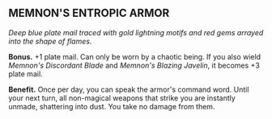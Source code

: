 ## MEMNON'S ENTROPIC ARMOR

_Deep blue plate mail traced with gold lightning motifs and red gems arrayed into the shape of flames._

**Bonus.** +1 plate mail. Can only be worn by a chaotic being. If you also wield *Memnon's Discordant Blade* and *Memnon's Blazing Javelin*, it becomes +3 plate mail.

**Benefit.** Once per day, you can speak the armor's command word. Until your next turn, all non-magical weapons that strike you are instantly unmade, shattering into dust. You take no damage from them.

